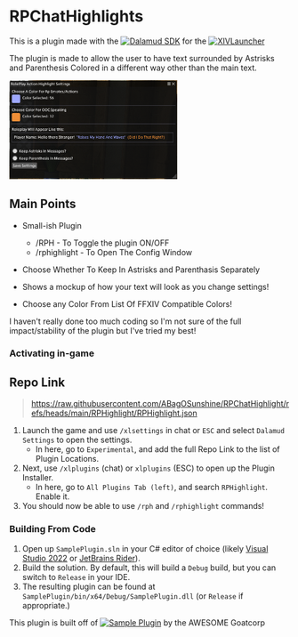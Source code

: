 # RPChatHighlights
This is a plugin made with the [![Dalamud SDK](https://img.shields.io/badge/Dalamud%20SDK-eb4c42?style=flat)](https://dalamud.dev) for the [![XIVLauncher](https://img.shields.io/badge/XIVLauncher-007acc?style=flat)](https://goatcorp.github.io)

The plugin is made to allow the user to have text surrounded by Astrisks and Parenthesis Colored in a different way other than the main text.

<img width="302" alt="Example" src="Example.PNG" />

## Main Points

* Small-ish Plugin

  * /RPH - To Toggle the plugin ON/OFF
  * /rphighlight - To Open The Config Window
* Choose Whether To Keep In Astrisks and Parenthasis Separately
* Shows a mockup of how your text will look as you change settings!
* Choose any Color From List Of FFXIV Compatible Colors!
 
I haven't really done too much coding so I'm not sure of the full impact/stability of the plugin but I've tried my best!

### Activating in-game
## Repo Link
> https://raw.githubusercontent.com/ABagOSunshine/RPChatHighlight/refs/heads/main/RPHighlight/RPHighlight.json

1. Launch the game and use `/xlsettings` in chat or `ESC` and select `Dalamud Settings` to open the settings.
    * In here, go to `Experimental`, and add the full Repo Link to the list of Plugin Locations.
2. Next, use `/xlplugins` (chat) or `xlplugins` (ESC) to open up the Plugin Installer.
    * In here, go to `All Plugins Tab (left)`, and search `RPHighlight`. Enable it.
3. You should now be able to use `/rph` and `/rphighlight` commands!


### Building From Code
1. Open up `SamplePlugin.sln` in your C# editor of choice (likely [Visual Studio 2022](https://visualstudio.microsoft.com) or [JetBrains Rider](https://www.jetbrains.com/rider/)).
2. Build the solution. By default, this will build a `Debug` build, but you can switch to `Release` in your IDE.
3. The resulting plugin can be found at `SamplePlugin/bin/x64/Debug/SamplePlugin.dll` (or `Release` if appropriate.)

This plugin is built off of [![Sample Plugin](https://img.shields.io/badge/Sample%20Plugin-43b581?style=flat)](https://github.com/goatcorp/SamplePlugin) by the AWESOME Goatcorp
